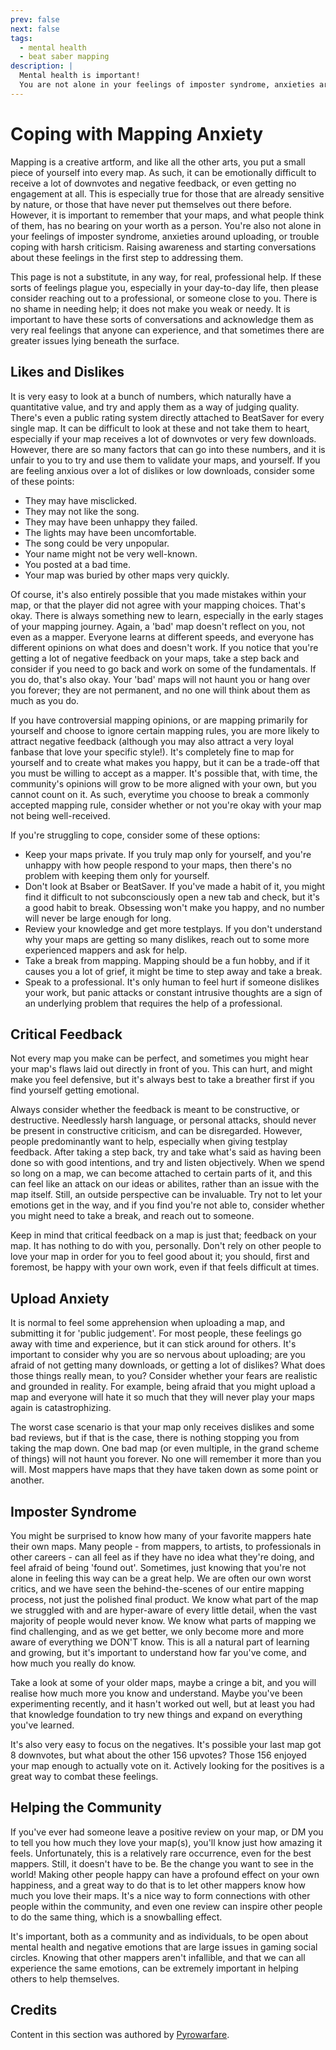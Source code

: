 ```yaml
---
prev: false
next: false
tags:
  - mental health
  - beat saber mapping
description: |
  Mental health is important!
  You are not alone in your feelings of imposter syndrome, anxieties around uploading, or trouble coping with harsh criticism. Read more on coping with these feeling here!
---
```


# Coping with Mapping Anxiety

Mapping is a creative artform, and like all the other arts, you put a small piece of yourself into every map. As such, it
can be emotionally difficult to receive a lot of downvotes and negative feedback, or even getting no engagement at all. This
is especially true for those that are already sensitive by nature, or those that have never put themselves out there before.
However, it is important to remember that your maps, and what people think of them, has no bearing on your worth as a person.
You're also not alone in your feelings of imposter syndrome, anxieties around uploading, or trouble coping with harsh criticism.
Raising awareness and starting conversations about these feelings in the first step to addressing them.

This page is not a substitute, in any way, for real, professional help. If these sorts of feelings plague you, especially
in your day-to-day life, then please consider reaching out to a professional, or someone close to you. There is no shame
in needing help; it does not make you weak or needy. It is important to have these sorts of conversations and acknowledge
them as very real feelings that anyone can experience, and that sometimes there are greater issues lying beneath the surface.

## Likes and Dislikes

It is very easy to look at a bunch of numbers, which naturally have a quantitative value, and try and apply them as a way
of judging quality. There's even a public rating system directly attached to BeatSaver for every single map. It can be
difficult to look at these and not take them to heart, especially if your map receives a lot of downvotes or very few
downloads. However, there are so many factors that can go into these numbers, and it is unfair to you to try and use
them to validate your maps, and yourself. If you are feeling anxious over a lot of dislikes or low downloads, consider
some of these points:

- They may have misclicked.
- They may not like the song.
- They may have been unhappy they failed.
- The lights may have been uncomfortable.
- The song could be very unpopular.
- Your name might not be very well-known.
- You posted at a bad time.
- Your map was buried by other maps very quickly.

Of course, it's also entirely possible that you made mistakes within your map, or that the player did not agree with your
mapping choices. That's okay. There is always something new to learn, especially in the early stages of your mapping
journey. Again, a 'bad' map doesn't reflect on you, not even as a mapper. Everyone learns at different speeds, and everyone
has different opinions on what does and doesn't work. If you notice that you're getting a lot of negative feedback on your
maps, take a step back and consider if you need to go back and work on some of the fundamentals. If you do, that's also
okay. Your 'bad' maps will not haunt you or hang over you forever; they are not permanent, and no one will think about
them as much as you do.

If you have controversial mapping opinions, or are mapping primarily for yourself and choose to ignore certain mapping
rules, you are more likely to attract negative feedback (although you may also attract a very loyal fanbase that love
your specific style!). It's completely fine to map for yourself and to create what makes you happy, but it can be a
trade-off that you must be willing to accept as a mapper. It's possible that, with time, the community's opinions will
grow to be more aligned with your own, but you cannot count on it. As such, everytime you choose to break a commonly
accepted mapping rule, consider whether or not you're okay with your map not being well-received.

If you're struggling to cope, consider some of these options:

- Keep your maps private. If you truly map only for yourself, and you're unhappy with how people respond to your maps,
  then there's no problem with keeping them only for yourself.
- Don't look at Bsaber or BeatSaver. If you've made a habit of it, you might find it difficult to not subconsciously
  open a new tab and check, but it's a good habit to break. Obsessing won't make you happy, and no number will never be
  large enough for long.
- Review your knowledge and get more testplays. If you don't understand why your maps are getting so many dislikes,
  reach out to some more experienced mappers and ask for help.
- Take a break from mapping. Mapping should be a fun hobby, and if it causes you a lot of grief, it might be time to
  step away and take a break.
- Speak to a professional. It's only human to feel hurt if someone dislikes your work, but panic attacks or constant
  intrusive thoughts are a sign of an underlying problem that requires the help of a professional.

## Critical Feedback

Not every map you make can be perfect, and sometimes you might hear your map's flaws laid out directly in front of you.
This can hurt, and might make you feel defensive, but it's always best to take a breather first if you find yourself
getting emotional.

Always consider whether the feedback is meant to be constructive, or destructive. Needlessly harsh language, or personal
attacks, should never be present in constructive criticism, and can be disregarded. However, people predominantly want
to help, especially when giving testplay feedback. After taking a step back, try and take what's said as having been done
so with good intentions, and try and listen objectively. When we spend so long on a map, we can become attached to certain
parts of it, and this can feel like an attack on our ideas or abilites, rather than an issue with the map itself. Still,
an outside perspective can be invaluable. Try not to let your emotions get in the way, and if you find you're not able to,
consider whether you might need to take a break, and reach out to someone.

Keep in mind that critical feedback on a map is just that; feedback on your map. It has nothing to do with you, personally.
Don't rely on other people to love your map in order for you to feel good about it; you should, first and foremost, be happy
with your own work, even if that feels difficult at times.

## Upload Anxiety

It is normal to feel some apprehension when uploading a map, and submitting it for 'public judgement'. For most people,
these feelings go away with time and experience, but it can stick around for others. It's important to consider why you
are so nervous about uploading; are you afraid of not getting many downloads, or getting a lot of dislikes? What does
those things really mean, to you? Consider whether your fears are realistic and grounded in reality. For example, being
afraid that you might upload a map and everyone will hate it so much that they will never play your maps again is catastrophizing.

The worst case scenario is that your map only receives dislikes and some bad reviews, but if that is the case, there is nothing
stopping you from taking the map down. One bad map (or even multiple, in the grand scheme of things) will not haunt you forever.
No one will remember it more than you will. Most mappers have maps that they have taken down as some point or another.

## Imposter Syndrome

You might be surprised to know how many of your favorite mappers hate their own maps. Many people - from mappers, to
artists, to professionals in other careers - can all feel as if they have no idea what they're doing, and feel afraid
of being 'found out'. Sometimes, just knowing that you're not alone in feeling this way can be a great help. We are
often our own worst critics, and we have seen the behind-the-scenes of our entire mapping process, not just the polished
final product. We know what part of the map we struggled with and are hyper-aware of every little detail, when the vast
majority of people would never know. We know what parts of mapping we find challenging, and as we get better, we only
become more and more aware of everything we DON'T know. This is all a natural part of learning and growing, but it's
important to understand how far you've come, and how much you really do know.

Take a look at some of your older maps, maybe a cringe a bit, and you will realise how much more you know and understand.
Maybe you've been experimenting recently, and it hasn't worked out well, but at least you had that knowledge foundation
to try new things and expand on everything you've learned.

It's also very easy to focus on the negatives. It's possible your last map got 8 downvotes, but what about the other 156
upvotes? Those 156 enjoyed your map enough to actually vote on it. Actively looking for the positives is a great way to
combat these feelings.

## Helping the Community

If you've ever had someone leave a positive review on your map, or DM you to tell you how much they love your map(s),
you'll know just how amazing it feels. Unfortunately, this is a relatively rare occurrence, even for the best mappers.
Still, it doesn't have to be. Be the change you want to see in the world! Making other people happy can have a profound
effect on your own happiness, and a great way to do that is to let other mappers know how much you love their maps. It's
a nice way to form connections with other people within the community, and even one review can inspire other people to
do the same thing, which is a snowballing effect.

It's important, both as a community and as individuals, to be open about mental health and negative emotions that are
large issues in gaming social circles. Knowing that other mappers aren't infallible, and that we can all experience
the same emotions, can be extremely important in helping others to help themselves.

## Credits

Content in this section was authored by [Pyrowarfare](./mapping-credits.md#pyrowarfare).
